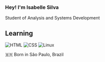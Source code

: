 ### Hey! I'm Isabelle Silva <br>

Student of Analysis and Systems Development

 ## Learning
 ![HTML](https://img.shields.io/badge/HTML-239120?style=for-the-badge&logo=html5&logoColor=white)
 ![CSS](https://img.shields.io/badge/CSS-239120?&style=for-the-badge&logo=css3&logoColor=white)
 ![Linux](https://img.shields.io/badge/Linux-E34F26?style=for-the-badge&logo=linux&logoColor=black)
 
 🇧🇷 Born in São Paulo, Brazil


